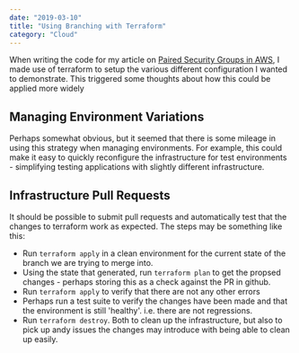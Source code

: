 ```yaml
---
date: "2019-03-10"
title: "Using Branching with Terraform"
category: "Cloud"
---
```


When writing the code for my article on [Paired Security Groups in AWS](/paired-security-groups-in-aws), I made use of terraform to setup the various different configuration I wanted to demonstrate. This triggered some thoughts about how this could be applied more widely

## Managing Environment Variations
Perhaps somewhat obvious, but it seemed that there is some mileage in using this strategy when managing environments. For example, this could make it easy to quickly reconfigure the infrastructure for test environments - simplifying testing applications with slightly different infrastructure.

## Infrastructure Pull Requests
It should be possible to submit pull requests and automatically test that the changes to terraform work as expected. The steps may be something like this:
- Run `terraform apply` in a clean environment for the current state of the branch we are trying to merge into.
- Using the state that generated, run `terraform plan` to get the propsed changes - perhaps storing this as a check against the PR in github.
- Run `terraform apply` to verify that there are not any other errors
- Perhaps run a test suite to verify the changes have been made and that the environment is still 'healthy'. i.e. there are not regressions.
- Run `terraform destroy`. Both to clean up the infrastructure, but also to pick up andy issues the changes may introduce with being able to clean up easily.

